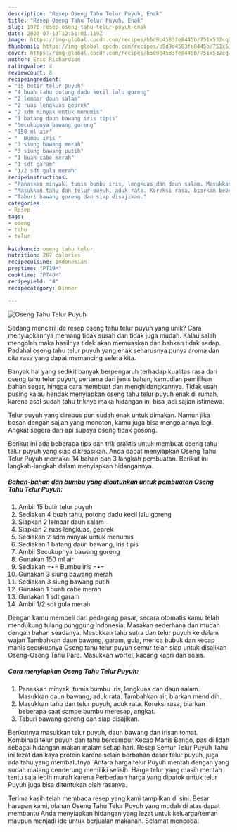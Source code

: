 ```yaml
---
description: "Resep Oseng Tahu Telur Puyuh, Enak"
title: "Resep Oseng Tahu Telur Puyuh, Enak"
slug: 1976-resep-oseng-tahu-telur-puyuh-enak
date: 2020-07-13T12:51:01.119Z
image: https://img-global.cpcdn.com/recipes/b5d9c4583fe8445b/751x532cq70/oseng-tahu-telur-puyuh-foto-resep-utama.jpg
thumbnail: https://img-global.cpcdn.com/recipes/b5d9c4583fe8445b/751x532cq70/oseng-tahu-telur-puyuh-foto-resep-utama.jpg
cover: https://img-global.cpcdn.com/recipes/b5d9c4583fe8445b/751x532cq70/oseng-tahu-telur-puyuh-foto-resep-utama.jpg
author: Eric Richardson
ratingvalue: 4
reviewcount: 8
recipeingredient:
- "15 butir telur puyuh"
- "4 buah tahu potong dadu kecil lalu goreng"
- "2 lembar daun salam"
- "2 ruas lengkuas geprek"
- "2 sdm minyak untuk menumis"
- "1 batang daun bawang iris tipis"
- "Secukupnya bawang goreng"
- "150 ml air"
- "  Bumbu iris "
- "3 siung bawang merah"
- "3 siung bawang putih"
- "1 buah cabe merah"
- "1 sdt garam"
- "1/2 sdt gula merah"
recipeinstructions:
- "Panaskan minyak, tumis bumbu iris, lengkuas dan daun salam. Masukkan daun bawang, aduk rata. Tambahkan air, biarkan mendidih."
- "Masukkan tahu dan telur puyuh, aduk rata. Koreksi rasa, biarkan beberapa saat sampe bumbu meresap, angkat."
- "Taburi bawang goreng dan siap disajikan."
categories:
- Resep
tags:
- oseng
- tahu
- telur

katakunci: oseng tahu telur 
nutrition: 267 calories
recipecuisine: Indonesian
preptime: "PT19M"
cooktime: "PT40M"
recipeyield: "4"
recipecategory: Dinner

---
```



![Oseng Tahu Telur Puyuh](https://img-global.cpcdn.com/recipes/b5d9c4583fe8445b/751x532cq70/oseng-tahu-telur-puyuh-foto-resep-utama.jpg)

Sedang mencari ide resep oseng tahu telur puyuh yang unik? Cara menyiapkannya memang tidak susah dan tidak juga mudah. Kalau salah mengolah maka hasilnya tidak akan memuaskan dan bahkan tidak sedap. Padahal oseng tahu telur puyuh yang enak seharusnya punya aroma dan cita rasa yang dapat memancing selera kita.

Banyak hal yang sedikit banyak berpengaruh terhadap kualitas rasa dari oseng tahu telur puyuh, pertama dari jenis bahan, kemudian pemilihan bahan segar, hingga cara membuat dan menghidangkannya. Tidak usah pusing kalau hendak menyiapkan oseng tahu telur puyuh enak di rumah, karena asal sudah tahu triknya maka hidangan ini bisa jadi sajian istimewa.

Telur puyuh yang direbus pun sudah enak untuk dimakan. Namun jika bosan dengan sajian yang monoton, kamu juga bisa mengolahnya lagi. Angkat segera dari api supaya oseng tidak gosong.


Berikut ini ada beberapa tips dan trik praktis untuk membuat oseng tahu telur puyuh yang siap dikreasikan. Anda dapat menyiapkan Oseng Tahu Telur Puyuh memakai 14 bahan dan 3 langkah pembuatan. Berikut ini langkah-langkah dalam menyiapkan hidangannya.

<!--inarticleads1-->

##### Bahan-bahan dan bumbu yang dibutuhkan untuk pembuatan Oseng Tahu Telur Puyuh:

1. Ambil 15 butir telur puyuh
1. Sediakan 4 buah tahu, potong dadu kecil lalu goreng
1. Siapkan 2 lembar daun salam
1. Siapkan 2 ruas lengkuas, geprek
1. Sediakan 2 sdm minyak untuk menumis
1. Sediakan 1 batang daun bawang, iris tipis
1. Ambil Secukupnya bawang goreng
1. Gunakan 150 ml air
1. Sediakan  =•= Bumbu iris =•=
1. Gunakan 3 siung bawang merah
1. Sediakan 3 siung bawang putih
1. Gunakan 1 buah cabe merah
1. Gunakan 1 sdt garam
1. Ambil 1/2 sdt gula merah


Dengan kamu membeli dari pedagang pasar, secara otomatis kamu telah mendukung tulang punggung Indonesia. Masakan sederhana dan mudah dengan bahan seadanya. Masukkan tahu sutra dan telur puyuh ke dalam wajan Tambahkan daun bawang, garam, gula, merica bubuk dan kecap manis secukupnya Oseng tahu telur puyuh semur telah siap untuk disajikan Oseng-Oseng Tahu Pare. Masukkan wortel, kacang kapri dan sosis. 

<!--inarticleads2-->

##### Cara menyiapkan Oseng Tahu Telur Puyuh:

1. Panaskan minyak, tumis bumbu iris, lengkuas dan daun salam. Masukkan daun bawang, aduk rata. Tambahkan air, biarkan mendidih.
1. Masukkan tahu dan telur puyuh, aduk rata. Koreksi rasa, biarkan beberapa saat sampe bumbu meresap, angkat.
1. Taburi bawang goreng dan siap disajikan.


Berikutnya masukkan telur puyuh, daun bawang dan irisan tomat. Kombinasi telur puyuh dan tahu bercampur Kecap Manis Bango, pas di lidah sebagai hidangan makan malam setiap hari. Resep Semur Telur Puyuh Tahu ini lezat dan kaya protein karena selain berbahan dasar telur puyuh, juga ada tahu yang membalutnya. Antara harga telur Puyuh mentah dengan yang sudah matang cenderung memiliki selisih. Harga telur yang masih mentah tentu saja lebih murah karena Perbedaan harga yang dipatok untuk telur Puyuh juga bisa ditentukan oleh rasanya. 

Terima kasih telah membaca resep yang kami tampilkan di sini. Besar harapan kami, olahan Oseng Tahu Telur Puyuh yang mudah di atas dapat membantu Anda menyiapkan hidangan yang lezat untuk keluarga/teman maupun menjadi ide untuk berjualan makanan. Selamat mencoba!
